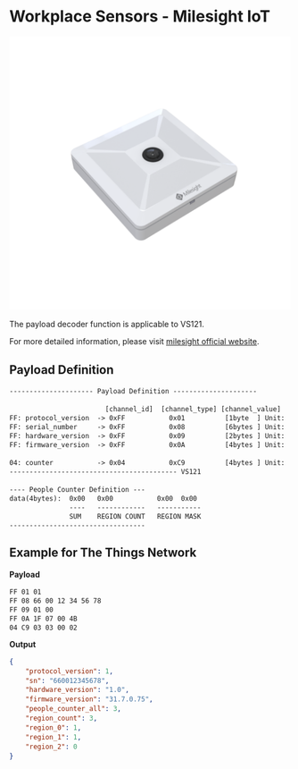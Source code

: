 # Workplace Sensors - Milesight IoT

![VS121](VS121.png)

The payload decoder function is applicable to VS121.

For more detailed information, please visit [milesight official website](https://www.milesight-iot.com).

## Payload Definition

```
--------------------- Payload Definition ---------------------

                        [channel_id]  [channel_type] [channel_value]
FF: protocol_version  -> 0xFF           0x01          [1byte  ] Unit:
FF: serial_number     -> 0xFF           0x08          [6bytes ] Unit:
FF: hardware_version  -> 0xFF           0x09          [2bytes ] Unit:
FF: firmware_version  -> 0xFF           0x0A          [4bytes ] Unit:

04: counter           -> 0x04           0xC9          [4bytes ] Unit:
------------------------------------------ VS121

---- People Counter Definition ---
data(4bytes):  0x00   0x00           0x00  0x00
               ----   ------------   -----------
               SUM    REGION COUNT   REGION MASK
----------------------------------

```

## Example for The Things Network

**Payload**

```
FF 01 01
FF 08 66 00 12 34 56 78
FF 09 01 00
FF 0A 1F 07 00 4B
04 C9 03 03 00 02
```

**Output**

```json
{
    "protocol_version": 1,
    "sn": "660012345678",
    "hardware_version": "1.0",
    "firmware_version": "31.7.0.75",
    "people_counter_all": 3,
    "region_count": 3,
    "region_0": 1,
    "region_1": 1,
    "region_2": 0
}
```
